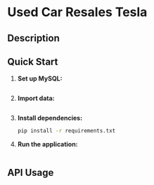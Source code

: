 # Used Car Resales Tesla

## Description

## Quick Start

1. **Set up MySQL:**
   ```bash
   
   ```

3. **Import data:**
   ```bash
   
   ```

2. **Install dependencies:**
   ```bash
   pip install -r requirements.txt
   ```

4. **Run the application:**
   ```bash
   
   ```



## API Usage